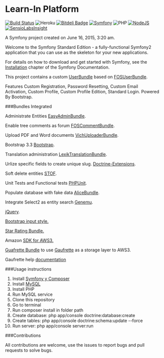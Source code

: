 Learn-In Platform
==================
[![Build Status](https://travis-ci.org/Newton-Labs/plataforma_virtual.svg?branch=master)](https://travis-ci.org/Newton-Labs/plataforma_virtual)
![Heroku](http://heroku-badge.herokuapp.com/?app=learn-in&style=flat)
[![Bitdeli Badge](https://d2weczhvl823v0.cloudfront.net/fcpauldiaz/plataforma_virtual/trend.png)](https://bitdeli.com/free "Bitdeli Badge")
[![Symfony](http://img.shields.io/badge/Symfony2-2.7.9-blue.svg)](http://syfmony.com)
![PHP](http://img.shields.io/badge/Buildpack-PHP-lightgrey.svg)
[![NodeJS](http://img.shields.io/badge/Buildpack-NodeJS-lightgrey.svg)](http://nodejs.com)
[![SensioLabsInsight](https://insight.sensiolabs.com/projects/a036cef0-9f40-4f2c-8903-efe518dd4dc4/big.png)](https://insight.sensiolabs.com/projects/a036cef0-9f40-4f2c-8903-efe518dd4dc4)

A Symfony project created on June 16, 2015, 3:20 am.

Welcome to the Symfony Standard Edition - a fully-functional Symfony2
application that you can use as the skeleton for your new applications.

For details on how to download and get started with Symfony, see the
[Installation][1] chapter of the Symfony Documentation.

This project contains a custom [UserBundle][2] based on [FOSUserBundle][3].

Features Custom Registration, Password Resetting, Custom Email Activation,
Custom Profile, Custom Profile Edition, Standard Login. Powered By
Bootstrap.

###Bundles Integrated

Administrate Entities [EasyAdminBundle][6].

Enable tree comments as forum [FOSCommentBundle][7].

Upload PDF and Word documents [VichUploaderBundle][8].

Bootstrap 3.3 [Bootstrap][9].

Translation administration [LexikTranslationBundle][10].

Urlize specific fields to create unique slug. [Doctrine-Extensions][11].

Soft delete entities [STOF][12].

Unit Tests and Functional tests [PHPUnit][13].

Populate database with fake data [AliceBundle][14].

Integrate Select2 as entity search [Genemu][15].

[jQuery][16].

[Bootstrap input style.][17]

[Star Rating Bundle.][18]

Amazon [SDK for AWS3.][19]

[Guafrette Bundle][20] to use [Gaufrette][21] as a storage layer to AWS3.

Gaufrette help [documentation][22]

###Usage instructions

1. Install [Symfony y Composer][4]
2. Install [MySQL][5]
3. Install PHP
4. Run MySQL service
5. Clone this repository
6. Go to terminal
7. Run composer install in folder path
8. Create database: php app/console doctrine:database:create
9. Create tables:  php app/console doctrine:schema:update --force
10. Run server: php app/console server:run

 ###Contributions
 
 All contributions are welcome, use the issues to report bugs and pull requests to solve bugs.

[1]:  http://symfony.com/doc/2.6/book/installation.html
[2]:  https://github.com/fcpauldiaz/plataforma_virtual/tree/master/src/UserBundle
[3]:  https://github.com/FriendsOfSymfony/FOSUserBundle
[4]:http://symfony.com/doc/current/book/installation.html
[5]: https://dev.mysql.com/downloads/installer/
[6]:https://github.com/javiereguiluz/EasyAdminBundle
[7]:https://github.com/FriendsOfSymfony/FOSCommentBundle
[8]:https://github.com/dustin10/VichUploaderBundle
[9]:http://getbootstrap.com
[10]:https://github.com/lexik/LexikTranslationBundle
[11]:https://github.com/l3pp4rd/DoctrineExtensions/tree/master/example
[12]:https://github.com/stof/StofDoctrineExtensionsBundle
[13]:http://symfony.com/doc/current/book/testing.html
[14]:https://github.com/hautelook/AliceBundle
[15]:https://github.com/genemu/GenemuFormBundle
[16]:https://packagist.org/packages/symfony-bundle/jquery-bundle
[17]:http://markusslima.github.io/bootstrap-filestyle/
[18]:https://github.com/blackknight467/StarRatingBundle
[19]:https://github.com/aws/aws-sdk-php
[20]:https://github.com/KnpLabs/KnpGaufretteBundle
[21]:https://github.com/KnpLabs/Gaufrette
[22]:https://github.com/KnpLabs/Gaufrette/issues/369




